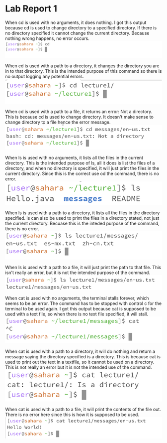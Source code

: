 # Lab Report 1

When cd is used with no arguments, it does nothing. I got this output because cd is used to change directory to a specified directory. If there is no directory specified it cannot change the current directory. Because nothing wrong happens, no error occurs.
![Image](cd_no_folder.png)

When cd is used with a path to a directory, it changes the directory you are in to that directory. This is the intended purpose of this command so there is no output logging any potential errors.
![Image](cd_to_folder.png)

When cd is used with a path to a file, it returns an error: Not a directory. This is because cd is used to change directory. It doesn't make sense to change directory to a file hence the error message.
![Image](cd_to_file.png)


When ls is used with no arguments, it lists all the files in the current directory. This is the intended purpose of ls, all it does is list the files of a directory, and when no directory is specified, it will just print the files in the current directory. Since this is the correct use od the command, there is no error.
![Image](ls_no_folder.png)

When ls is used with a path to a directory, it lists all the files in the directory specified. ls can also be used to print the files in a directory stated, not just the current directory. Becuase this is the inteded purpose of the command, there is no error.
![Image](ls_to_folder.png)

When ls is used with a path to a file, it will just print the path to that file. This isn't really an error, but it is not the intended purpose of the command.
![Image](ls_to_file.png)


When cat is used with no arguments, the terminal stalls forever, which seems to be an error. The command has to be stopped with control c for the terminal to be used again. I got this output because cat is supposed to be used with a text file, so when there is no text file specified, it will stall.
![Image](cat_no_folder.png)

When cat is used with a path to a directory, it will do nothing and return a message saying the directory specified is a directory. This is because cat is used to print out the text in a textfile, so it cannot be used on a directory. This is not really an error but it is not the intended use of the command.
![Image](cat_to_folder.png)

When cat is used with a path to a file, it will print the contents of the file out. There is no error here since this is how it is supposed to be used. 
![Image](cat_to_file.png)

